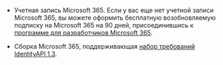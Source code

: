 * Учетная запись Microsoft 365. Если у вас еще нет учетной записи Microsoft 365, вы можете оформить бесплатную возобновляемую подписку на Microsoft 365 на 90 дней, присоединившись к [программе для разработчиков Microsoft 365](https://developer.microsoft.com/office/dev-program). 

* Сборка Microsoft 365, поддерживающая [набор требований IdentityAPI 1.3](../reference/requirement-sets/identity-api-requirement-sets.md).
